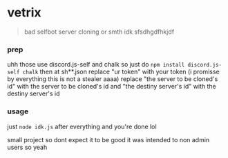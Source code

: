 # vetrix
> bad selfbot server cloning or smth idk sfsdhgdfhkjdf

### prep
uhh those use discord.js-self and chalk so just do
```npm install discord.js-self chalk```
then at sh**.json replace "ur token" with your token (i promisse by everything this is not a stealer aaaa)
replace "the server to be cloned's id" with the server to be cloned's id and
"the destiny server's id" with the destiny server's id

### usage
just ```node idk.js``` after everything and you're done lol

small project so dont expect it to be good
it was intended to non admin users so yeah
